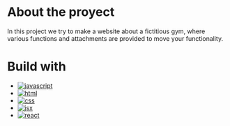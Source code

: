 # About the proyect 

In this project we try to make a website about a fictitious gym, where various functions and attachments are provided to move your functionality.

# Build with 

- [![javascript](si "javascript")](https://www.flaticon.es/iconos-gratis/javascript "javascript")
- [![html](si "html")](https://www.flaticon.es/iconos-gratis/html-5 "html")
- [![css](si "css")](https://www.flaticon.es/iconos-gratis/css-3 "css")
- [![jsx](s "jsx")](https://www.flaticon.es/iconos-gratis/jsx "jsx")
- [![react](si "react")](https://t3.ftcdn.net/jpg/03/04/97/12/360_F_304971233_mQ4xlfnBGSszgzJPYzQnZtWI04ZNmuuP.jpg "react")

# 
